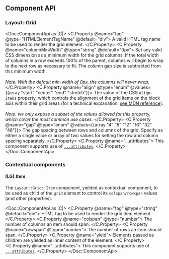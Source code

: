 ## Component API

### Layout::Grid

<Doc::ComponentApi as |C|>
  <C.Property @name="tag" @type="HTMLElementTagName" @default="div">
    A valid HTML tag name to be used to render the grid element.
  </C.Property>
  <C.Property @name="columnMinWidth" @type="string" @default="0px">
    Set any valid CSS dimension as a minimum width for the grid columns. If the total width of columns in a row exceeds 100% of the parent, columns will begin to wrap to the next row as necessary to fit. The column gap size is subtracted from this minimum width.
    <br><br>
    <em>Note: With the default min-width of 0px, the columns will never wrap.</em>
  </C.Property>
  <C.Property @name="align" @type="enum" @values={{array "start" "center" "end" "stretch"}}>
    The value of the CSS `align-items` property, which controls the alignment of the grid items on the block axis within their grid areas (for a technical explanation: [see MDN reference](https://developer.mozilla.org/en-US/docs/Web/CSS/align-items)).
    <br/><br/>
    <em>Note: we only expose a subset of the values allowed for this property, which cover the most common use cases.</em>
  </C.Property>
  <C.Property @name="gap" @type="enum" @values={{array "4" "8" "12" "16" "32" "48"}}>
    The gap spacing between rows and columns of the grid. Specify as either a single value or array of two values for setting the row and column spacing separately.
  </C.Property>
  <C.Property @name="...attributes">
    This component supports use of [`...attributes`](https://guides.emberjs.com/release/in-depth-topics/patterns-for-components/#toc_attribute-ordering).
  </C.Property>
</Doc::ComponentApi>

### Contextual components

#### [LG].Item

The `Layout::Grid::Item` component, yielded as contextual component, to be used as child of the `grid` element to control its `colspan/rowspan` values (and other properties).

<Doc::ComponentApi as |C|>
  <C.Property @name="tag" @type="string" @default="div">
    HTML tag to be used to render the grid item element.
  </C.Property>
  <C.Property @name="colspan" @type="number">
    The number of columns an item should span.
  </C.Property>
  <C.Property @name="rowspan" @type="number">
    The number of rows an item should span.
  </C.Property>
  <C.Property @name="yield">
    Elements passed as children are yielded as inner content of the element.
  </C.Property>
  <C.Property @name="...attributes">
    This component supports use of [`...attributes`](https://guides.emberjs.com/release/in-depth-topics/patterns-for-components/#toc_attribute-ordering).
  </C.Property>
</Doc::ComponentApi>
